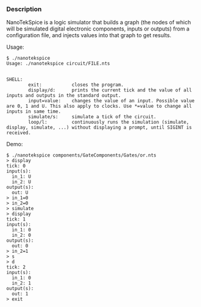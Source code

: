 ### Description
NanoTekSpice is a logic simulator that builds a graph (the nodes of which will be simulated digital electronic
components, inputs or outputs) from a configuration file, and injects values into that graph to get results.

Usage:

```
$ ./nanotekspice
Usage: ./nanotekspice circuit/FILE.nts 


SHELL:
        exit:           closes the program.
        display/d:      prints the current tick and the value of all inputs and outputs in the standard output.
        input=value:    changes the value of an input. Possible value are 0, 1 and U. This also apply to clocks. Use *=value to change all inputs in same time.
        simulate/s:     simulate a tick of the circuit.
        loop/l:         continuously runs the simulation (simulate, display, simulate, ...) without displaying a prompt, until SIGINT is received.

```

Demo:

```
$ ./nanotekspice components/GateComponents/Gates/or.nts
> display
tick: 0
input(s):
  in_1: U
  in_2: U
output(s):
  out: U
> in_1=0
> in_2=0
> simulate
> display
tick: 1
input(s):
  in_1: 0
  in_2: 0
output(s):
  out: 0
> in_2=1
> s
> d
tick: 2
input(s):
  in_1: 0
  in_2: 1
output(s):
  out: 1
> exit
```
